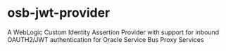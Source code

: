 # osb-jwt-provider
A WebLogic Custom Identity Assertion Provider with support for inbound OAUTH2/JWT authentication for Oracle Service Bus Proxy Services
